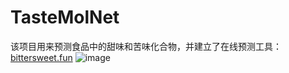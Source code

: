 # TasteMolNet
该项目用来预测食品中的甜味和苦味化合物，并建立了在线预测工具：
[bittersweet.fun](http://bittersweet.fun/)
![image](https://github.com/PeiqinShi/TasteMolNet/assets/99592001/d5eee459-8e05-482b-8a19-1b7990a70a32)

